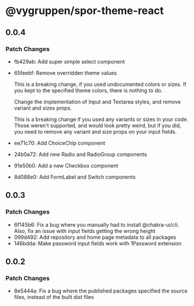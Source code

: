 # @vygruppen/spor-theme-react

## 0.0.4

### Patch Changes

- fb429ab: Add super simple select component
- 65feebf: Remove overridden theme values

  This is a breaking change, if you used undocumented colors or sizes. If you kept to the specified theme colors, there is nothing to do.

  Change the implementation of Input and Textarea styles, and remove variant and sizes props.

  This is a breaking change if you used any variants or sizes in your code. Those weren't supported, and would look pretty weird, but if you did, you need to remove any variant and size props on your input fields.

- ee71c70: Add ChoiceChip component
- 24b0a72: Add new Radio and RadioGroup components
- 91e50b0: Add a new Checkbox component
- 8d088e0: Add FormLabel and Switch components

## 0.0.3

### Patch Changes

- 6f145b6: Fix a bug where you manually had to install @chakra-ui/cli. Also, fix an issue with input fields getting the wrong height
- 099d492: Add repository and home page metadata to all packages
- 146bdda: Make password input fields work with 1Password extension

## 0.0.2

### Patch Changes

- 8e5444a: Fix a bug where the published packages specified the source files, instead of the built dist files
